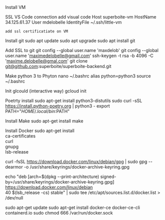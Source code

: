 Install VM 


SSL VS Code connection 
    add visual code
    Host superboite-vm
        HostName 34.125.61.37
        User mdelobelle
        IdentityFile  ~/.ssh/little-vm

    add ssl certificatiate on VM


Install git
sudo apt update
sudo apt upgrade
sudo apt install git


Add SSL to git
git config --global user.name 'maxdelob'
git config --global user.name 'maximedelobelle@gmail.com'
ssh-keygen -t rsa -b 4096 -C 'maxime.delobelle@gmal.com'
git clone git@github.com:superboite/superboite-backend.git


Make python 3 to Phyton 
nano ~/.bashrc
alias python=python3
source ~/.bashrc

Init glcould (interactive way)
gcloud init

Poetrty install 
  sudo apt-get install python3-distutils
  sudo curl -sSL https://install.python-poetry.org | python3 - 
  export PATH="$HOME/.local/bin:$PATH"

Install Make
   sudo apt-get install make


Install Docker 
    sudo apt-get install \
        ca-certificates \
        curl \
        gnupg \
        lsb-release

curl -fsSL https://download.docker.com/linux/debian/gpg | sudo gpg --dearmor -o /usr/share/keyrings/docker-archive-keyring.gpg

echo   "deb [arch=$(dpkg --print-architecture) signed-by=/usr/share/keyrings/docker-archive-keyring.gpg] https://download.docker.com/linux/debian \
   40    $(lsb_release -cs) stable" | sudo tee /etc/apt/sources.list.d/docker.list > /dev/null

sudo apt-get update
sudo apt-get install docker-ce docker-ce-cli containerd.io
sudo chmod 666 /var/run/docker.sock


